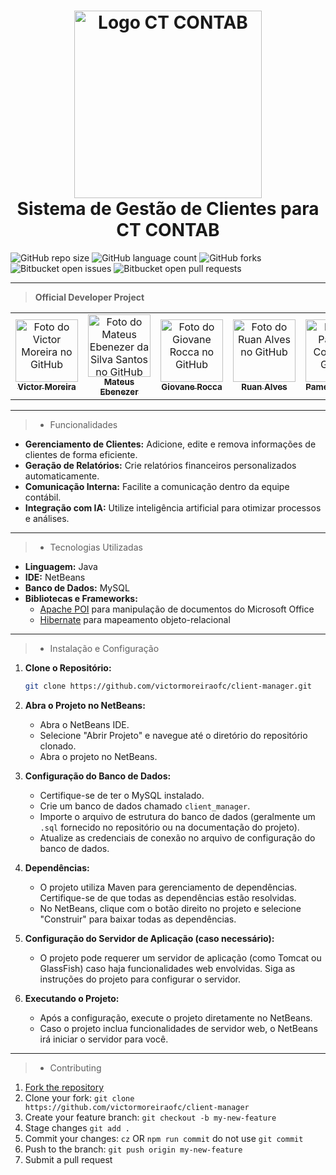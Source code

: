 <h1 align="center">
  <img src="https://ctcontab.com.br/wp-content/uploads/2024/04/cropped-logo-ctcontabil.png" alt="Logo CT CONTAB" width="300">
  <br>Sistema de Gestão de Clientes para CT CONTAB
</h1>

![GitHub repo size](https://img.shields.io/github/repo-size/victormoreiraofc/client-manager?style=for-the-badge)
![GitHub language count](https://img.shields.io/github/languages/count/victormoreiraofc/client-manager?style=for-the-badge)
![GitHub forks](https://img.shields.io/github/forks/victormoreiraofc/client-manager?style=for-the-badge)
![Bitbucket open issues](https://img.shields.io/bitbucket/issues/victormoreiraofc/client-manager?style=for-the-badge)
![Bitbucket open pull requests](https://img.shields.io/bitbucket/pr-raw/victormoreiraofc/client-manager?style=for-the-badge)

---

> **Official Developer Project**

<table>
  <tr>
    <td align="center">
      <a href="https://github.com/victormoreiraofc">
        <img src="https://avatars.githubusercontent.com/u/121199565?v=4" width="100px;" alt="Foto do Victor Moreira no GitHub"/><br>
        <sub>
          <b>Victor Moreira</b>
        </sub>
      </a>
    </td>
    <td align="center">
      <a href="https://github.com/Mateus-Ebenezer">
        <img src="https://avatars.githubusercontent.com/u/143097497?v=4" width="100px;" alt="Foto do Mateus Ebenezer da Silva Santos no GitHub"/><br>
        <sub>
          <b>Mateus Ebenezer</b>
        </sub>
      </a>
    </td>
    <td align="center">
      <a href="https://github.com/GiovaneRocca03">
        <img src="https://avatars.githubusercontent.com/u/108840776?v=4" width="100px;" alt="Foto do Giovane Rocca no GitHub"/><br>
        <sub>
          <b>Giovane Rocca</b>
        </sub>
      </a>
    </td>
    <td align="center">
      <a href="https://github.com/RuanAlvesz">
        <img src="https://avatars.githubusercontent.com/u/126029084?v=4" width="100px;" alt="Foto do Ruan Alves no GitHub"/><br>
        <sub>
          <b>Ruan Alves</b>
        </sub>
      </a>
    </td>
    <td align="center">
      <a href="https://github.com/PamellaCorrea">
        <img src="https://avatars.githubusercontent.com/u/143097694?v=4" width="100px;" alt="Foto da Pamella Correa no GitHub"/><br>
        <sub>
          <b>Pamella Correa</b>
        </sub>
      </a>
    </td>
    <td align="center">
      <a href="https://github.com/Ingenzin">
        <img src="https://avatars.githubusercontent.com/u/166843978?v=4" width="100px;" alt="Foto do Lucas Santos no GitHub"/><br>
        <sub>
          <b>Lucas Santos</b>
        </sub>
      </a>
    </td>
  </tr>
</table>

---

> * Funcionalidades

- **Gerenciamento de Clientes:** Adicione, edite e remova informações de clientes de forma eficiente.
- **Geração de Relatórios:** Crie relatórios financeiros personalizados automaticamente.
- **Comunicação Interna:** Facilite a comunicação dentro da equipe contábil.
- **Integração com IA:** Utilize inteligência artificial para otimizar processos e análises.

---

> * Tecnologias Utilizadas

- **Linguagem:** Java
- **IDE:** NetBeans
- **Banco de Dados:** MySQL
- **Bibliotecas e Frameworks:**
  - [Apache POI](https://poi.apache.org/) para manipulação de documentos do Microsoft Office
  - [Hibernate](https://hibernate.org/) para mapeamento objeto-relacional

---

> * Instalação e Configuração

1. **Clone o Repositório:**
   ```bash
   git clone https://github.com/victormoreiraofc/client-manager.git

2. **Abra o Projeto no NetBeans:**
   - Abra o NetBeans IDE.
   - Selecione "Abrir Projeto" e navegue até o diretório do repositório clonado.
   - Abra o projeto no NetBeans.

3. **Configuração do Banco de Dados:**
   - Certifique-se de ter o MySQL instalado.
   - Crie um banco de dados chamado `client_manager`.
   - Importe o arquivo de estrutura do banco de dados (geralmente um `.sql` fornecido no repositório ou na documentação do projeto).
   - Atualize as credenciais de conexão no arquivo de configuração do banco de dados.

4. **Dependências:**
   - O projeto utiliza Maven para gerenciamento de dependências. Certifique-se de que todas as dependências estão resolvidas.
   - No NetBeans, clique com o botão direito no projeto e selecione "Construir" para baixar todas as dependências.

5. **Configuração do Servidor de Aplicação (caso necessário):**
   - O projeto pode requerer um servidor de aplicação (como Tomcat ou GlassFish) caso haja funcionalidades web envolvidas. Siga as instruções do projeto para configurar o servidor.

6. **Executando o Projeto:**
   - Após a configuração, execute o projeto diretamente no NetBeans.
   - Caso o projeto inclua funcionalidades de servidor web, o NetBeans irá iniciar o servidor para você.

---

> * Contributing

1. [Fork the repository](https://github.com/victormoreiraofc/client-manager/fork)
2. Clone your fork: `git clone https://github.com/victormoreiraofc/client-manager`
3. Create your feature branch: `git checkout -b my-new-feature`
4. Stage changes `git add .`
5. Commit your changes: `cz` OR `npm run commit` do not use `git commit`
6. Push to the branch: `git push origin my-new-feature`
7. Submit a pull request

